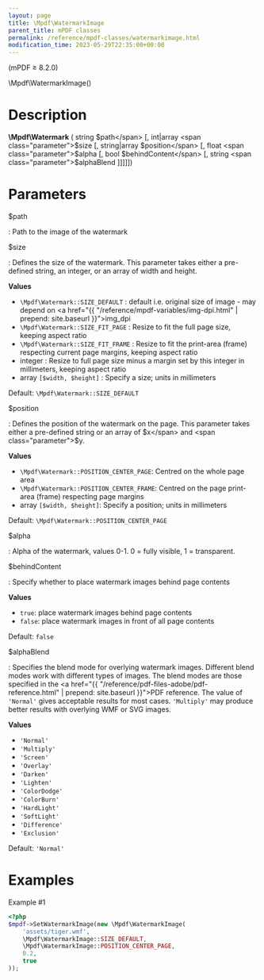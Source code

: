 ```yaml
---
layout: page
title: \Mpdf\WatermarkImage
parent_title: mPDF classes
permalink: /reference/mpdf-classes/watermarkimage.html
modification_time: 2023-05-29T22:35:00+00:00
---
```


(mPDF &ge; 8.2.0)

\Mpdf\WatermarkImage()

# Description

**\Mpdf\Watermark** (
string <span class="parameter">$path</span> [,
int|array <span class="parameter">$size</span> [,
string|array <span class="parameter">$position</span> [,
float <span class="parameter">$alpha</span> [,
bool <span class="parameter">$behindContent</span> [,
string <span class="parameter">$alphaBlend</span> ]]]]])

# Parameters

<span class="parameter">$path</span>

: Path to the image of the watermark

<span class="parameter">$size</span>

: Defines the size of the watermark.
  This parameter takes either a pre-defined string, an integer, or an array of width and height.

  **Values**

  * `\Mpdf\Watermark::SIZE_DEFAULT`
    : default i.e. original size of image - may depend on <a href="{{ "/reference/mpdf-variables/img-dpi.html" | prepend: site.baseurl }}">img_dpi</a>
  * `\Mpdf\Watermark::SIZE_FIT_PAGE`
    : Resize to fit the full page size, keeping aspect ratio
  * `\Mpdf\Watermark::SIZE_FIT_FRAME`
    : Resize to fit the print-area (frame) respecting current page margins, keeping aspect ratio
  * <span class="smallblock">integer</span>
    : Resize to full page size minus a margin set by this integer in millimeters, keeping aspect ratio
  * <span class="smallblock">array</span> `[$width, $height]`
    : Specify a size; units in millimeters

  Default: `\Mpdf\Watermark::SIZE_DEFAULT`

<span class="parameter">$position</span>

: Defines the position of the watermark on the page.
  This parameter takes either a pre-defined string or an array of <span class="parameter">$x</span>
  and <span class="parameter">$y</span>.

  **Values**


  * `\Mpdf\Watermark::POSITION_CENTER_PAGE`: Centred on the whole page area
  * `\Mpdf\Watermark::POSITION_CENTER_FRAME`: Centred on the page print-area (frame) respecting page margins
  * <span class="smallblock">array</span> `[$width, $height]`: Specify a position; units in millimeters

  Default: `\Mpdf\Watermark::POSITION_CENTER_PAGE`

<span class="parameter">$alpha</span>

: Alpha of the watermark, values 0-1. 0 = fully visible, 1 = transparent.

<span class="parameter">$behindContent</span>

: Specify whether to place watermark images behind page contents

  **Values**

  * `true`: place watermark images behind page contents
  * `false`: place watermark images in front of all page contents

Default: `false`

<span class="parameter">$alphaBlend</span>

: Specifies the blend mode for overlying watermark images. Different blend modes work with different types of images.
  The blend modes are those specified in the
  <a href="{{ "/reference/pdf-files-adobe/pdf-reference.html" | prepend: site.baseurl }}">PDF reference</a>. The value of
  `'Normal'` gives acceptable results for most cases. `'Multiply'` may produce better results with overlying WMF or SVG images.

  **Values**

- `'Normal'`
- `'Multiply'`
- `'Screen'`
- `'Overlay'`
- `'Darken'`
- `'Lighten'`
- `'ColorDodge'`
- `'ColorBurn'`
- `'HardLight'`
- `'SoftLight'`
- `'Difference'`
- `'Exclusion'`

Default: `'Normal'`

# Examples

Example #1

```php
<?php
$mpdf->SetWatermarkImage(new \Mpdf\WatermarkImage(
    'assets/tiger.wmf',
    \Mpdf\WatermarkImage::SIZE_DEFAULT,
    \Mpdf\WatermarkImage::POSITION_CENTER_PAGE,
    0.2,
    true
));

```